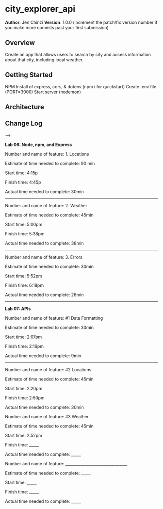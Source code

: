 # city_explorer_api

**Author**: Jen Chinzi
**Version**: 1.0.0 (increment the patch/fix version number if you make more commits past your first submission)

## Overview
Create an app that allows users to search by city and access information about that city, including local weather.

## Getting Started
NPM Install of express, cors, & dotenv (npm i for quickstart)
Create .env file (PORT=3000)
Start server (nodemon)

## Architecture
<!-- Provide a detailed description of the application design. What technologies (languages, libraries, etc) you're using, and any other relevant design information. -->

## Change Log
<!-- Use this area to document the iterative changes made to your application as each feature is successfully implemented. Use time stamps. Here's an examples:

01-01-2001 4:59pm - Application now has a fully-functional express server, with a GET route for the location resource.

## Credits and Collaborations
<!-- Give credit (and a link) to other people or resources that helped you build this application. -->
-->

**Lab 06: Node, npm, and Express**

Number and name of feature: 1. Locations

Estimate of time needed to complete: 90 min

Start time: 4:15p

Finish time: 4:45p

Actual time needed to complete: 30min

---

Number and name of feature: 2. Weather

Estimate of time needed to complete: 45min

Start time: 5:00pm

Finish time: 5:38pm

Actual time needed to complete: 38min

---

Number and name of feature: 3. Errors

Estimate of time needed to complete: 30min

Start time: 5:52pm

Finish time: 6:18pm

Actual time needed to complete: 26min

---
**Lab 07: APIs**


Number and name of feature: #1 Data Formatting

Estimate of time needed to complete: 30min

Start time: 2:07pm

Finish time: 2:16pm

Actual time needed to complete: 9min

---

Number and name of feature: #2 Locations

Estimate of time needed to complete: 45min

Start time: 2:20pm

Finish time: 2:50pm

Actual time needed to complete: 30min


Number and name of feature: #3 Weather

Estimate of time needed to complete: 45min

Start time: 2:52pm

Finish time: _____

Actual time needed to complete: _____


Number and name of feature: ________________________________

Estimate of time needed to complete: _____

Start time: _____

Finish time: _____

Actual time needed to complete: _____